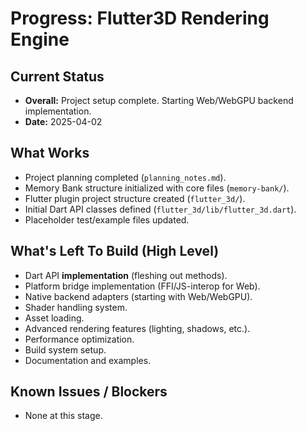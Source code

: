 # Progress: Flutter3D Rendering Engine

## Current Status

*   **Overall:** Project setup complete. Starting Web/WebGPU backend implementation.
*   **Date:** 2025-04-02

## What Works

*   Project planning completed (`planning_notes.md`).
*   Memory Bank structure initialized with core files (`memory-bank/`).
*   Flutter plugin project structure created (`flutter_3d/`).
*   Initial Dart API classes defined (`flutter_3d/lib/flutter_3d.dart`).
*   Placeholder test/example files updated.

## What's Left To Build (High Level)

*   Dart API **implementation** (fleshing out methods).
*   Platform bridge implementation (FFI/JS-interop for Web).
*   Native backend adapters (starting with Web/WebGPU).
*   Shader handling system.
*   Asset loading.
*   Advanced rendering features (lighting, shadows, etc.).
*   Performance optimization.
*   Build system setup.
*   Documentation and examples.

## Known Issues / Blockers

*   None at this stage.